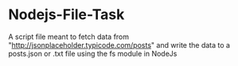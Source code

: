 # Nodejs-File-Task

A script file meant to fetch data from "http://jsonplaceholder.typicode.com/posts" and write the data to a posts.json or .txt file using the fs module in NodeJs
